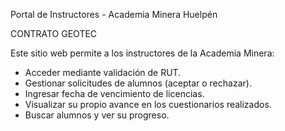Portal de Instructores - Academia Minera Huelpén 

CONTRATO GEOTEC

Este sitio web permite a los instructores de la Academia Minera:

- Acceder mediante validación de RUT.
- Gestionar solicitudes de alumnos (aceptar o rechazar).
- Ingresar fecha de vencimiento de licencias.
- Visualizar su propio avance en los cuestionarios realizados.
- Buscar alumnos y ver su progreso.
